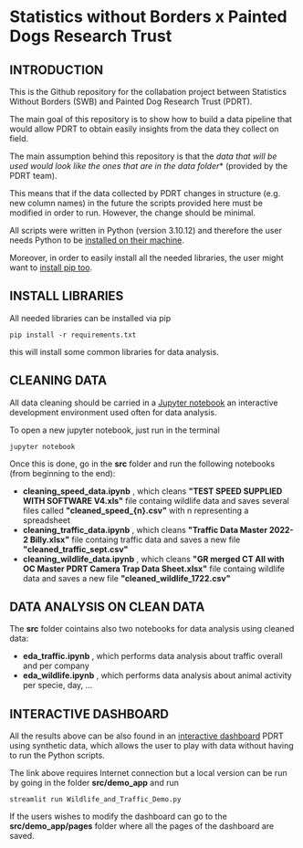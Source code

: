 # Statistics without Borders x Painted Dogs Research Trust

## INTRODUCTION

This is the  Github repository for the collabation project between Statistics Without Borders (SWB) and Painted Dog Research Trust (PDRT).

The main goal of this repository is to show how to build a data pipeline that would allow PDRT to obtain easily insights from the data they collect on field.

The main assumption behind this repository is that the *data that will be used would look like the ones that are in the data folder** (provided by the PDRT team). 

This means that if the data collected by PDRT changes in structure (e.g. new column names) in the future the scripts provided here must be modified in order to run. However, the change should be minimal.

All scripts were written in Python (version 3.10.12) and therefore the user needs Python to be [installed on their machine](https://www.python.org/downloads/). 

Moreover, in order to easily install all the needed libraries, the user might want to [install pip too](https://pip.pypa.io/en/stable/installation/).


## INSTALL LIBRARIES

All needed libraries can be installed via pip
```
pip install -r requirements.txt
```
this will install some common libraries for data analysis.

## CLEANING DATA

All data cleaning should be carried in a [Jupyter notebook](https://jupyter.org/) an interactive development environment used often for data analysis. 

To open a new jupyter notebook, just run in the terminal
```
jupyter notebook
```
Once this is done, go in the **src** folder and run the following notebooks (from beginning to the end):
- **cleaning_speed_data.ipynb** ,  which cleans **"TEST SPEED SUPPLIED WITH SOFTWARE V4.xls"** file containg wildlife data and saves several files called **"cleaned_speed_{n}.csv"** with n representing a spreadsheet 
- **cleaning_traffic_data.ipynb** ,  which cleans **"Traffic Data Master 2022-2 Billy.xlsx"** file containg traffic data and saves a new file **"cleaned_traffic_sept.csv"**  
- **cleaning_wildlife_data.ipynb** , which cleans **"GR merged  CT All with OC Master PDRT  Camera Trap Data Sheet.xlsx"** file containg wildlife data and saves a new file **"cleaned_wildlife_1722.csv"**

## DATA ANALYSIS ON CLEAN DATA

The **src** folder cointains also two notebooks for data analysis using cleaned data:
- **eda_traffic.ipynb** , which performs data analysis about traffic overall and per company 
- **eda_wildlife.ipynb** , which performs data analysis about animal activity per specie, day, ...


 ## INTERACTIVE DASHBOARD

All the results above can be also found in an [interactive dashboard](https://wildlife-and-traffic-dashboard-demo.streamlit.app/)  PDRT using synthetic data, which allows the user to play with data without having to run the Python scripts.

The link above requires Internet connection but a local version can be run by going in the folder **src/demo_app** and run
```
streamlit run Wildlife_and_Traffic_Demo.py 
```

If the users wishes to modify the dashboard can go to the **src/demo_app/pages** folder where all the pages of the dashboard are saved.
